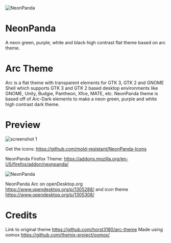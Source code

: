 ![NeonPanda][sss]

[sss]: https://i.imgur.com/mJALG1g.jpg "NeonPanda"
# NeonPanda
A neon green, purple, white and black high contrast flat theme based on arc theme.

# Arc Theme

Arc is a flat theme with transparent elements for GTK 3, GTK 2 and GNOME Shell which supports GTK 3 and GTK 2 based desktop environments like GNOME, Unity, Budgie, Pantheon, Xfce, MATE, etc. NeonPanda theme is based off of Arc-Dark elements to make a neon green, purple and white high contrast dark theme.

# Preview
![screenshot 1][ss]

[ss]: https://i.imgur.com/Qu3xlfp.png "NeonPanda theme"

Get the icons: https://github.com/mold-resistant/NeonPanda-Icons

NeonPanda Firefox Theme: https://addons.mozilla.org/en-US/firefox/addon/neonpanda/

![NeonPanda][ssss]

[ssss]: https://i.imgur.com/1SoFDRh.png "NeonPanda Firefox theme"

NeonPanda Arc on openDesktop.org https://www.opendesktop.org/p/1305288/ and icon theme https://www.opendesktop.org/p/1305308/
 
# Credits

Link to original theme https://github.com/horst3180/arc-theme
Made using oomox https://github.com/themix-project/oomox/
